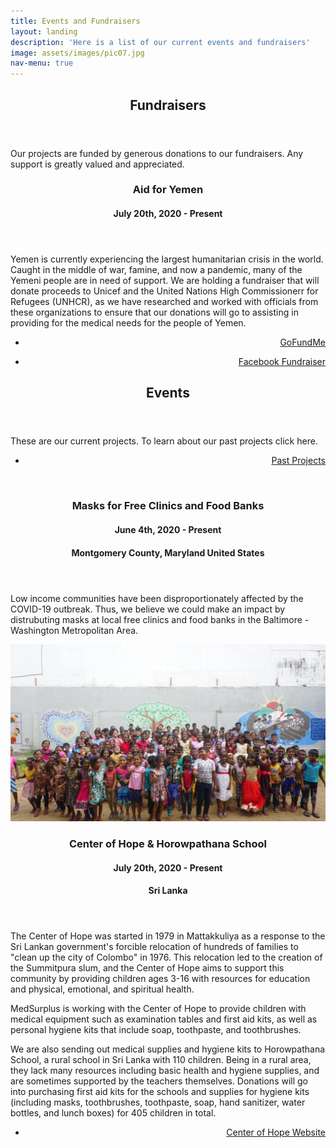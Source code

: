 ```yaml
---
title: Events and Fundraisers
layout: landing
description: 'Here is a list of our current events and fundraisers'
image: assets/images/pic07.jpg
nav-menu: true
---
```


<!-- Main -->
<div id="main">

<!-- One -->
<section id="one">
	<div class="inner">
		<header class="major">
			<h2>Fundraisers </h2>
		</header>
		<p>Our projects are funded by generous donations to our fundraisers. Any support is greatly valued and appreciated. </p>
	</div>
</section>
<section id="two" class="spotlights">
	<section>
		<div class="content">
			<div class="inner">
				<header class="major">
					<h3>Aid for Yemen</h3>
					<h4>July 20th, 2020 - Present</h4>
				</header>
				<p> Yemen is currently experiencing the largest humanitarian crisis in the world. Caught in the middle of war, famine, and now a pandemic, many of the Yemeni people are in need of support. We are holding a fundraiser that will donate proceeds to Unicef and the United Nations High Commissionerr for Refugees (UNHCR), as we have researched and worked with officials from these organizations to ensure that our donations will go to assisting in providing for the medical needs for the people of Yemen. </p>
			</div>	
			<div class="inner">
				<ul class="actions">
				<li><a href="https://www.gofundme.com/f/medsurplus-united-united-aid-for-yemen" class="button" style="float: right;">GoFundMe</a></li>
				</ul>
				<ul class="actions">
				<li><a href="https://www.facebook.com/medsurplusunited1" class="button" style="float: right;">Facebook Fundraiser</a></li>
				</ul>
			</div>
		</div>
	</section>
</section>
<section id="one">
	<div class="inner">
		<header class="major">
			<h2>Events</h2>
		</header>
		<p>These are our current projects. To learn about our past projects click here.</p>
		<ul class="actions">
		<li><a href="Past Projects.html" class="button" style="float: right;">Past Projects</a></li>
		</ul>
	</div>
</section>
<!-- Two -->
<section id="two" class="spotlights">
	<section>
		<a class="image">
			<img src="" alt="" data-position="top center" />
		</a>
		<div class="content">
			<div class="inner">
				<header class="major">
					<h3>Masks for Free Clinics and Food Banks </h3>
					<h4>June 4th, 2020 - Present</h4>
					<h4>Montgomery County,  Maryland United States</h4>
				</header>
				<p>Low income communities have been disproportionately affected by the COVID-19 outbreak. Thus, we believe we could make an impact by distrubuting masks at local free clinics and food banks in the Baltimore - Washington Metropolitan Area. </p>
				<!--<ul class="actions">
					<li><a class="button">Learn more</a></li>
				</ul>-->
			</div>
		</div>
	</section>
	<section>
		<a class="image">
			<img src="/assets/images/COH_2.JPG" alt="" data-position="top center" />
		</a>
		<div class="content">
			<div class="inner">
				<header class="major">
					<h3>Center of Hope & Horowpathana School</h3>
					<h4>July 20th, 2020 - Present</h4>
					<h4>Sri Lanka</h4>
				</header>
				<p>The Center of Hope was started in 1979 in Mattakkuliya as a response to the Sri Lankan government's forcible relocation of hundreds of families to "clean up the city of Colombo" in 1976. This relocation led to the creation of the Summitpura slum, and the Center of Hope aims to support this community by providing children ages 3-16 with resources for education and physical, emotional, and spiritual health.  </p>
				<p>MedSurplus is working with the Center of Hope to provide children with medical equipment such as examination tables and first aid kits, as well as personal hygiene kits that include soap, toothpaste, and toothbrushes.</p>
				<p>We are also sending out medical supplies and hygiene kits to Horowpathana School, a rural school in Sri Lanka with 110 children. Being in a rural area, they lack many resources including basic health and hygiene supplies, and are sometimes supported by the teachers themselves. Donations will go into purchasing first aid kits for the schools and supplies for hygiene kits (including masks, toothbrushes, toothpaste, soap, hand sanitizer, water bottles, and lunch boxes) for 405 children in total.  </p>
				<ul class="actions">
				<li><a href="https://www.centerofhope.lk/" class="button" style="float: right;">Center of Hope Website</a></li>
				</ul>
			</div>
		</div>
	</section>
</section>

</div>
